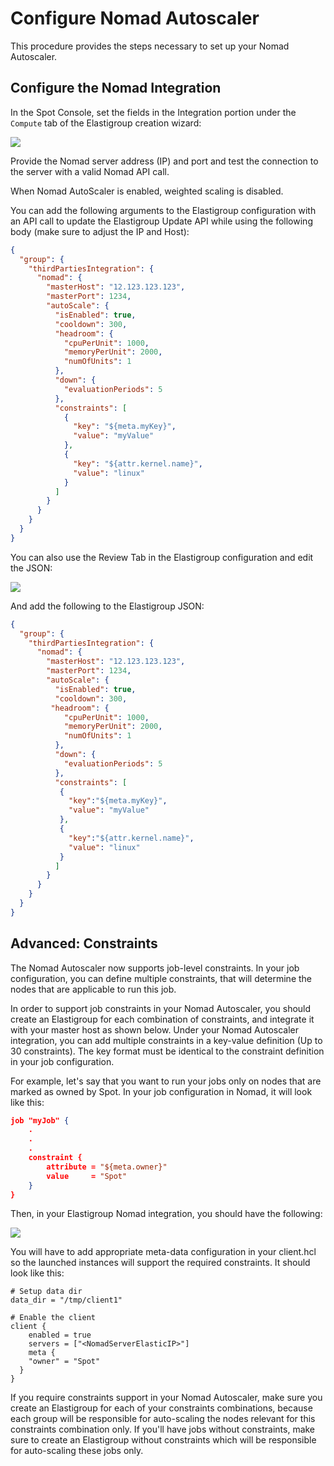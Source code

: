 # Configure Nomad Autoscaler

This procedure provides the steps necessary to set up your Nomad Autoscaler.

## Configure the Nomad Integration

In the Spot Console, set the fields in the Integration portion under the `Compute` tab of the Elastigroup creation wizard:

<img src="/elastigroup/_media/configure-nomad-autoscaler-01.png" />

Provide the Nomad server address (IP) and port and test the connection to the server with a valid Nomad API call.

When Nomad AutoScaler is enabled, weighted scaling is disabled.

You can add the following arguments to the Elastigroup configuration with an API call to update the Elastigroup Update API while using the following body (make sure to adjust the IP and Host):

```json
{
  "group": {
    "thirdPartiesIntegration": {
      "nomad": {
        "masterHost": "12.123.123.123",
        "masterPort": 1234,
        "autoScale": {
          "isEnabled": true,
          "cooldown": 300,
          "headroom": {
            "cpuPerUnit": 1000,
            "memoryPerUnit": 2000,
            "numOfUnits": 1
          },
          "down": {
            "evaluationPeriods": 5
          },
          "constraints": [
            {
              "key": "${meta.myKey}",
              "value": "myValue"
            },
            {
              "key": "${attr.kernel.name}",
              "value": "linux"
            }
          ]
        }
      }
    }
  }
}
```

You can also use the Review Tab in the Elastigroup configuration and edit the JSON:

<img src="/elastigroup/_media/configure-nomad-autoscaler-02.png" />

And add the following to the Elastigroup JSON:

```JSON
{
  "group": {
    "thirdPartiesIntegration": {
      "nomad": {
        "masterHost": "12.123.123.123",
        "masterPort": 1234,
        "autoScale": {
          "isEnabled": true,
          "cooldown": 300,
         "headroom": {
            "cpuPerUnit": 1000,
            "memoryPerUnit": 2000,
            "numOfUnits": 1
          },
          "down": {
            "evaluationPeriods": 5
          },
          "constraints": [
           {
             "key":"${meta.myKey}",
             "value": "myValue"
           },
           {
             "key":"${attr.kernel.name}",
             "value": "linux"
           }
          ]
        }
      }
    }
  }
}
```

## Advanced: Constraints

The Nomad Autoscaler now supports job-level constraints. In your job configuration, you can define multiple constraints, that will determine the nodes that are applicable to run this job.

In order to support job constraints in your Nomad Autoscaler, you should create an Elastigroup for each combination of constraints, and integrate it with your master host as shown below. Under your Nomad Autoscaler integration, you can add multiple constraints in a key-value definition (Up to 30 constraints). The key format must be identical to the constraint definition in your job configuration.

For example, let's say that you want to run your jobs only on nodes that are marked as owned by Spot. In your job configuration in Nomad, it will look like this:

```JSON
job "myJob" {
    .
    .
    .
    constraint {
        attribute = "${meta.owner}"
        value     = "Spot"
    }
}
```

Then, in your Elastigroup Nomad integration, you should have the following:

<img src="/elastigroup/_media/configure-nomad-autoscaler-03.png" />

You will have to add appropriate meta-data configuration in your client.hcl so the launched instances will support the required constraints. It should look like this:

```hcl
# Setup data dir
data_dir = "/tmp/client1"

# Enable the client
client {
    enabled = true
    servers = ["<NomadServerElasticIP>"]
    meta {
    "owner" = "Spot"
  }
}
```

If you require constraints support in your Nomad Autoscaler, make sure you create an Elastigroup for each of your constraints combinations, because each group will be responsible for auto-scaling the nodes relevant for this constraints combination only. If you'll have jobs without constraints, make sure to create an Elastigroup without constraints which will be responsible for auto-scaling these jobs only.
